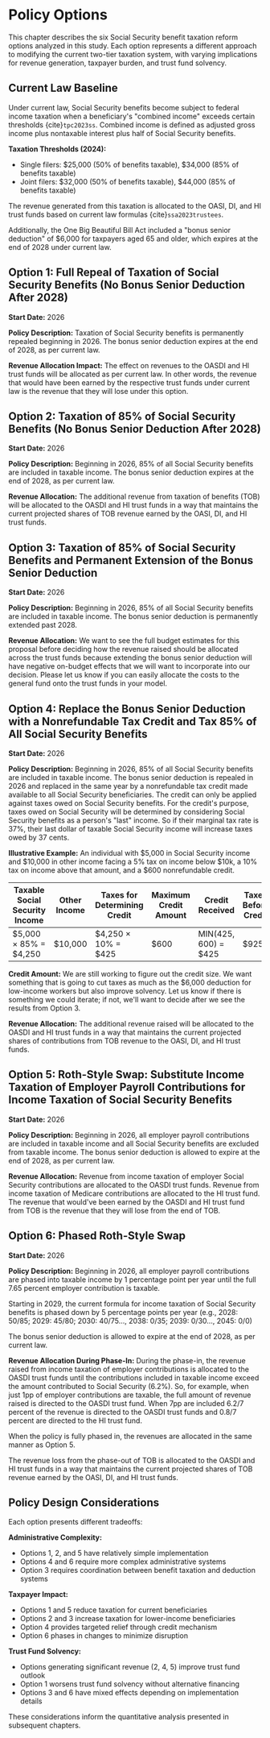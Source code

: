 # Policy Options

This chapter describes the six Social Security benefit taxation reform options analyzed in this study. Each option represents a different approach to modifying the current two-tier taxation system, with varying implications for revenue generation, taxpayer burden, and trust fund solvency.

## Current Law Baseline

Under current law, Social Security benefits become subject to federal income taxation when a beneficiary's "combined income" exceeds certain thresholds {cite}`tpc2023ss`. Combined income is defined as adjusted gross income plus nontaxable interest plus half of Social Security benefits.

**Taxation Thresholds (2024):**
- Single filers: $25,000 (50% of benefits taxable), $34,000 (85% of benefits taxable)  
- Joint filers: $32,000 (50% of benefits taxable), $44,000 (85% of benefits taxable)

The revenue generated from this taxation is allocated to the OASI, DI, and HI trust funds based on current law formulas {cite}`ssa2023trustees`.

Additionally, the One Big Beautiful Bill Act included a "bonus senior deduction" of $6,000 for taxpayers aged 65 and older, which expires at the end of 2028 under current law.

## Option 1: Full Repeal of Taxation of Social Security Benefits (No Bonus Senior Deduction After 2028)

**Start Date:** 2026

**Policy Description:** Taxation of Social Security benefits is permanently repealed beginning in 2026. The bonus senior deduction expires at the end of 2028, as per current law.

**Revenue Allocation Impact:** The effect on revenues to the OASDI and HI trust funds will be allocated as per current law. In other words, the revenue that would have been earned by the respective trust funds under current law is the revenue that they will lose under this option.

## Option 2: Taxation of 85% of Social Security Benefits (No Bonus Senior Deduction After 2028)

**Start Date:** 2026

**Policy Description:** Beginning in 2026, 85% of all Social Security benefits are included in taxable income. The bonus senior deduction expires at the end of 2028, as per current law.

**Revenue Allocation:** The additional revenue from taxation of benefits (TOB) will be allocated to the OASDI and HI trust funds in a way that maintains the current projected shares of TOB revenue earned by the OASI, DI, and HI trust funds.

## Option 3: Taxation of 85% of Social Security Benefits and Permanent Extension of the Bonus Senior Deduction

**Start Date:** 2026

**Policy Description:** Beginning in 2026, 85% of all Social Security benefits are included in taxable income. The bonus senior deduction is permanently extended past 2028.

**Revenue Allocation:** We want to see the full budget estimates for this proposal before deciding how the revenue raised should be allocated across the trust funds because extending the bonus senior deduction will have negative on-budget effects that we will want to incorporate into our decision. Please let us know if you can easily allocate the costs to the general fund onto the trust funds in your model.

## Option 4: Replace the Bonus Senior Deduction with a Nonrefundable Tax Credit and Tax 85% of All Social Security Benefits

**Start Date:** 2026

**Policy Description:** Beginning in 2026, 85% of all Social Security benefits are included in taxable income. The bonus senior deduction is repealed in 2026 and replaced in the same year by a nonrefundable tax credit made available to all Social Security beneficiaries. The credit can only be applied against taxes owed on Social Security benefits. For the credit's purpose, taxes owed on Social Security will be determined by considering Social Security benefits as a person's "last" income. So if their marginal tax rate is 37%, their last dollar of taxable Social Security income will increase taxes owed by 37 cents.

**Illustrative Example:** An individual with $5,000 in Social Security income and $10,000 in other income facing a 5% tax on income below $10k, a 10% tax on income above that amount, and a $600 nonrefundable credit.

| Taxable Social Security Income | Other Income | Taxes for Determining Credit | Maximum Credit Amount | Credit Received | Taxes Before Credit | Taxes After Credit |
|-------------------------------|--------------|----------------------------|---------------------|-----------------|--------------------|--------------------|
| $5,000 × 85% = $4,250 | $10,000 | $4,250 × 10% = $425 | $600 | MIN(425, 600) = $425 | $925 | $500 |

**Credit Amount:** We are still working to figure out the credit size. We want something that is going to cut taxes as much as the $6,000 deduction for low-income workers but also improve solvency. Let us know if there is something we could iterate; if not, we'll want to decide after we see the results from Option 3.

**Revenue Allocation:** The additional revenue raised will be allocated to the OASDI and HI trust funds in a way that maintains the current projected shares of contributions from TOB revenue to the OASI, DI, and HI trust funds.

## Option 5: Roth-Style Swap: Substitute Income Taxation of Employer Payroll Contributions for Income Taxation of Social Security Benefits

**Start Date:** 2026

**Policy Description:** Beginning in 2026, all employer payroll contributions are included in taxable income and all Social Security benefits are excluded from taxable income. The bonus senior deduction is allowed to expire at the end of 2028, as per current law.

**Revenue Allocation:** Revenue from income taxation of employer Social Security contributions are allocated to the OASDI trust funds. Revenue from income taxation of Medicare contributions are allocated to the HI trust fund. The revenue that would've been earned by the OASDI and HI trust fund from TOB is the revenue that they will lose from the end of TOB.

## Option 6: Phased Roth-Style Swap

**Start Date:** 2026

**Policy Description:** Beginning in 2026, all employer payroll contributions are phased into taxable income by 1 percentage point per year until the full 7.65 percent employer contribution is taxable.

Starting in 2029, the current formula for income taxation of Social Security benefits is phased down by 5 percentage points per year (e.g., 2028: 50/85; 2029: 45/80; 2030: 40/75…, 2038: 0/35; 2039: 0/30…, 2045: 0/0)

The bonus senior deduction is allowed to expire at the end of 2028, as per current law.

**Revenue Allocation During Phase-In:** During the phase-in, the revenue raised from income taxation of employer contributions is allocated to the OASDI trust funds until the contributions included in taxable income exceed the amount contributed to Social Security (6.2%). So, for example, when just 1pp of employer contributions are taxable, the full amount of revenue raised is directed to the OASDI trust fund. When 7pp are included 6.2/7 percent of the revenue is directed to the OASDI trust funds and 0.8/7 percent are directed to the HI trust fund.

When the policy is fully phased in, the revenues are allocated in the same manner as Option 5.

The revenue loss from the phase-out of TOB is allocated to the OASDI and HI trust funds in a way that maintains the current projected shares of TOB revenue earned by the OASI, DI, and HI trust funds.

## Policy Design Considerations

Each option presents different tradeoffs:

**Administrative Complexity:**
- Options 1, 2, and 5 have relatively simple implementation
- Options 4 and 6 require more complex administrative systems
- Option 3 requires coordination between benefit taxation and deduction systems

**Taxpayer Impact:**
- Options 1 and 5 reduce taxation for current beneficiaries
- Options 2 and 3 increase taxation for lower-income beneficiaries  
- Option 4 provides targeted relief through credit mechanism
- Option 6 phases in changes to minimize disruption

**Trust Fund Solvency:**
- Options generating significant revenue (2, 4, 5) improve trust fund outlook
- Option 1 worsens trust fund solvency without alternative financing
- Options 3 and 6 have mixed effects depending on implementation details

These considerations inform the quantitative analysis presented in subsequent chapters.